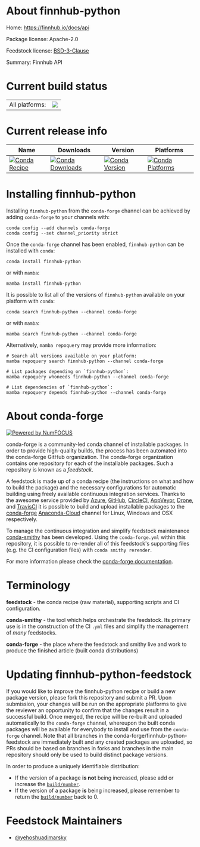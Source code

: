 About finnhub-python
====================

Home: https://finnhub.io/docs/api

Package license: Apache-2.0

Feedstock license: [BSD-3-Clause](https://github.com/conda-forge/finnhub-python-feedstock/blob/main/LICENSE.txt)

Summary: Finnhub API

Current build status
====================


<table><tr><td>All platforms:</td>
    <td>
      <a href="https://dev.azure.com/conda-forge/feedstock-builds/_build/latest?definitionId=16175&branchName=main">
        <img src="https://dev.azure.com/conda-forge/feedstock-builds/_apis/build/status/finnhub-python-feedstock?branchName=main">
      </a>
    </td>
  </tr>
</table>

Current release info
====================

| Name | Downloads | Version | Platforms |
| --- | --- | --- | --- |
| [![Conda Recipe](https://img.shields.io/badge/recipe-finnhub--python-green.svg)](https://anaconda.org/conda-forge/finnhub-python) | [![Conda Downloads](https://img.shields.io/conda/dn/conda-forge/finnhub-python.svg)](https://anaconda.org/conda-forge/finnhub-python) | [![Conda Version](https://img.shields.io/conda/vn/conda-forge/finnhub-python.svg)](https://anaconda.org/conda-forge/finnhub-python) | [![Conda Platforms](https://img.shields.io/conda/pn/conda-forge/finnhub-python.svg)](https://anaconda.org/conda-forge/finnhub-python) |

Installing finnhub-python
=========================

Installing `finnhub-python` from the `conda-forge` channel can be achieved by adding `conda-forge` to your channels with:

```
conda config --add channels conda-forge
conda config --set channel_priority strict
```

Once the `conda-forge` channel has been enabled, `finnhub-python` can be installed with `conda`:

```
conda install finnhub-python
```

or with `mamba`:

```
mamba install finnhub-python
```

It is possible to list all of the versions of `finnhub-python` available on your platform with `conda`:

```
conda search finnhub-python --channel conda-forge
```

or with `mamba`:

```
mamba search finnhub-python --channel conda-forge
```

Alternatively, `mamba repoquery` may provide more information:

```
# Search all versions available on your platform:
mamba repoquery search finnhub-python --channel conda-forge

# List packages depending on `finnhub-python`:
mamba repoquery whoneeds finnhub-python --channel conda-forge

# List dependencies of `finnhub-python`:
mamba repoquery depends finnhub-python --channel conda-forge
```


About conda-forge
=================

[![Powered by
NumFOCUS](https://img.shields.io/badge/powered%20by-NumFOCUS-orange.svg?style=flat&colorA=E1523D&colorB=007D8A)](https://numfocus.org)

conda-forge is a community-led conda channel of installable packages.
In order to provide high-quality builds, the process has been automated into the
conda-forge GitHub organization. The conda-forge organization contains one repository
for each of the installable packages. Such a repository is known as a *feedstock*.

A feedstock is made up of a conda recipe (the instructions on what and how to build
the package) and the necessary configurations for automatic building using freely
available continuous integration services. Thanks to the awesome service provided by
[Azure](https://azure.microsoft.com/en-us/services/devops/), [GitHub](https://github.com/),
[CircleCI](https://circleci.com/), [AppVeyor](https://www.appveyor.com/),
[Drone](https://cloud.drone.io/welcome), and [TravisCI](https://travis-ci.com/)
it is possible to build and upload installable packages to the
[conda-forge](https://anaconda.org/conda-forge) [Anaconda-Cloud](https://anaconda.org/)
channel for Linux, Windows and OSX respectively.

To manage the continuous integration and simplify feedstock maintenance
[conda-smithy](https://github.com/conda-forge/conda-smithy) has been developed.
Using the ``conda-forge.yml`` within this repository, it is possible to re-render all of
this feedstock's supporting files (e.g. the CI configuration files) with ``conda smithy rerender``.

For more information please check the [conda-forge documentation](https://conda-forge.org/docs/).

Terminology
===========

**feedstock** - the conda recipe (raw material), supporting scripts and CI configuration.

**conda-smithy** - the tool which helps orchestrate the feedstock.
                   Its primary use is in the construction of the CI ``.yml`` files
                   and simplify the management of *many* feedstocks.

**conda-forge** - the place where the feedstock and smithy live and work to
                  produce the finished article (built conda distributions)


Updating finnhub-python-feedstock
=================================

If you would like to improve the finnhub-python recipe or build a new
package version, please fork this repository and submit a PR. Upon submission,
your changes will be run on the appropriate platforms to give the reviewer an
opportunity to confirm that the changes result in a successful build. Once
merged, the recipe will be re-built and uploaded automatically to the
`conda-forge` channel, whereupon the built conda packages will be available for
everybody to install and use from the `conda-forge` channel.
Note that all branches in the conda-forge/finnhub-python-feedstock are
immediately built and any created packages are uploaded, so PRs should be based
on branches in forks and branches in the main repository should only be used to
build distinct package versions.

In order to produce a uniquely identifiable distribution:
 * If the version of a package **is not** being increased, please add or increase
   the [``build/number``](https://docs.conda.io/projects/conda-build/en/latest/resources/define-metadata.html#build-number-and-string).
 * If the version of a package **is** being increased, please remember to return
   the [``build/number``](https://docs.conda.io/projects/conda-build/en/latest/resources/define-metadata.html#build-number-and-string)
   back to 0.

Feedstock Maintainers
=====================

* [@yehoshuadimarsky](https://github.com/yehoshuadimarsky/)

